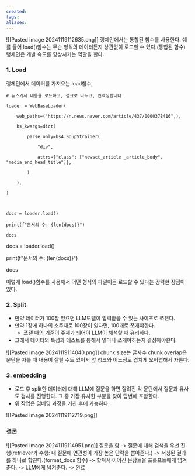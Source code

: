 ```yaml
---
created: 
tags: 
aliases:
---
```

![[Pasted image 20241119112635.png]]
랭체인에서는 통합된 함수를 사용한다.
	예를 들어 load()함수는 무슨 형식의 데이터든지 상관없이 로드할 수 있다.(통합된 함수)
랭체인은 개발 속도를 향상시키는 역할을 한다.

### 1. Load 
랭체인에서 데이터를 가져오는 load함수,
```
# 뉴스기사 내용을 로드하고, 청크로 나누고, 인덱싱합니다.

loader = WebBaseLoader(

    web_paths=("https://n.news.naver.com/article/437/0000378416",),

    bs_kwargs=dict(

        parse_only=bs4.SoupStrainer(

            "div",

            attrs={"class": ["newsct_article _article_body", "media_end_head_title"]},

        )

    ),

)

  

docs = loader.load()

print(f"문서의 수: {len(docs)}")

docs
```

docs = loader.load()

print(f"문서의 수: {len(docs)}")

docs

이렇게 load()함수를 사용해서 어떤 형식의 파일이든 로드할 수 있다는 강력한 장점이 있다.


### 2. Split
- 만약 데이터가 100장 있으면 LLM모델이 입력받을 수 있는 사이즈로 쪼갠다.
- 만약 1장에 하나의 소주재로 100장이 있다면, 100개로 쪼개야한다.
	- 쪼갤 때의 기준이 주제가 되어야 LLM이 해석할 때 유리하다.
- 그래서 데이터의 특성과 테스트를 통해서 얼마나 쪼개야하는지 결정해야한다.

![[Pasted image 20241119114040.png]]
chunk size는 글자수
chunk overlap은 문단을 자를 때 내용이 잘릴 수도 있어서 앞 청크와 어느정도 겹치게 오버랩해서 자른다.

### 3. embedding
- 로드 후 split한 데이터에 대해 LLM에 질문을 하면 잘려진 각 문단에서 질문과 유사도 검사를 진행한다. 그 중 가장 유사한 부분을 찾아 답변에 포함한다.
- 위 작업은 임베딩 과정을 거친 후에 가능하다.

![[Pasted image 20241119112719.png]]

### 결론
![[Pasted image 20241119114951.png]]
질문을 함 -> 질문에 대해 검색을 우선 진행(retriever가 수행: 내 질문에 연관성이 가장 높은 단락을 뽑아준다.) -> 서칭된 결과를 하나로 합친다.(format_docs 함수) -> 합쳐서 이어진 문장들을 프롬프트에게 넘겨준다. -> LLM에게 넘겨준다. -> 완료